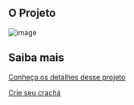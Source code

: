 ## O Projeto

![image](https://user-images.githubusercontent.com/29440533/205625508-e26b5f21-4371-4ced-a660-b9b2a43d6ae8.png)

## Saiba mais

<a href="https://youtu.be/sdrtTtWXIfM" target="_blank">Conheça os detalhes desse projeto</a>

<a href="https://front-in-floripa-ticket.vercel.app" target="_blank">Crie seu crachá</a>

